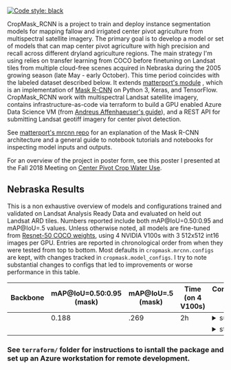 [![Code style: black](https://img.shields.io/badge/code%20style-black-000000.svg)](https://github.com/ambv/black)

CropMask_RCNN is a project to train and deploy instance segmentation models for mapping fallow and irrigated center pivot agriculture from multispectral satellite imagery. The primary goal is to develop a model or set of models that can map center pivot agriculture with high precision and recall across different dryland agriculture regions. The main strategy I'm using relies on transfer learning from COCO before finetuning on Landsat tiles from multiple cloud-free scenes acquired in Nebraska during the 2005 growing season (late May - early October). This time period coincides with the labeled dataset described below. It extends [matterport's module](https://github.com/matterport/Mask_RCNN) , which is an implementation of [Mask R-CNN](https://arxiv.org/abs/1703.06870) on Python 3, Keras, and TensorFlow. CropMask_RCNN work with multispectral Landsat satellite imagery, contains infrastructure-as-code via terraform to build a GPU enabled Azure Data Science VM (from [Andreus Affenhaeuser's guide](https://medium.com/@an0xff/automated-dev-workflow-for-using-data-science-vm-on-azure-13c1a5b56f91)), and a REST API for submitting Landsat geotiff imagery for center pivot detection. 

See [matterport's mrcnn repo](https://github.com/matterport/Mask_RCNN) for an explanation of the Mask R-CNN architecture and a general guide to notebook tutorials and notebooks for inspecting model inputs and outputs.

For an overview of the project in poster form, see this poster I presented at the Fall 2018 Meeting on [Center Pivot Crop Water Use](assets/cropmask_agu2018.pdf). 

## Nebraska Results

This is a non exhaustive overview of models and configurations trained and validated on Landsat Analysis Ready Data and evaluated on held out Landsat ARD tiles. Numbers reported include both mAP@IoU=0.50:0.95 and mAP@IoU=.5 values.
Unless otherwise noted, all models are fine-tuned from [Resnet-50 COCO weights](https://github.com/matterport/Mask_RCNN/releases/download/v2.1/mask_rcnn_balloon.h5),
using 4 NVIDIA V100s with 3 512x512 int16 images per GPU. Entries are reported in chronological order from when they were tested from top to bottom. Most defaults in `cropmask.mrcnn.configs` are kept, with changes tracked in `cropmask.model_configs`. I try to note substantial changes to configs that led to improvements or worse performance in this table.


 | Backbone                       | mAP@IoU=0.50:0.95<br/>(mask)                                        | mAP@IoU=.5 <br/> (mask)                            | Time <br/>(on 4 V100s) | Configurations <br/> (click to expand)                                                                                                                                                                                                                                          |
 | -                              | -                                                                   | -                                                  | -                      | -                                                                                                                                                                                                                                                                               |
 |                                | 0.188                                                               | .269                                               | 2h                     | <details><summary>super quick</summary> TRAIN_ROIS_PER_IMAGE was set too high, 600 vs 300. According to matterport's MaskRCNN wiki, it's best to aim for 33% psotive ROIs per tile, which you can gauge by looking at the distribution of field counts per tile in the inspect_data notebook. Too many ROIs generated led to false positives and false negatives. Next run was better after correcting this.                                        |
 |                                |                                                                     |                                                    |                        | <details><summary>standard</summary>`MODE_MASK=False MODE_FPN=False` </details>                                                                                                                                                                                                 |


### See `terraform/` folder for instructions to isntall the package and set up an Azure workstation for remote development.
